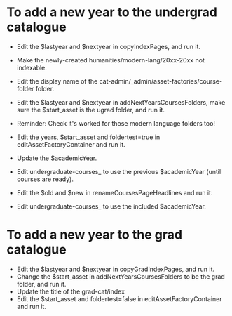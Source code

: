 # To add a new year to the undergrad catalogue

* Edit the $lastyear and $nextyear in copyIndexPages, and run it.
* Make the newly-created humanities/modern-lang/20xx-20xx not indexable.
* Edit the display name of the cat-admin/_admin/asset-factories/course-folder folder.
* Edit the $lastyear and $nextyear in addNextYearsCoursesFolders, make sure the $start_asset is the ugrad folder, and run it.
* Reminder: Check it's worked for those modern language folders too!
* Edit the years, $start_asset and foldertest=true in editAssetFactoryContainer and run it.
* Update the $academicYear.
* Edit undergraduate-courses_ to use the previous $academicYear (until courses are ready).

* Edit the $old and $new in renameCoursesPageHeadlines and run it.
* Edit undergraduate-courses_ to use the included $academicYear.



# To add a new year to the grad catalogue

* Edit the $lastyear and $nextyear in copyGradIndexPages, and run it.
* Change the $start_asset in addNextYearsCoursesFolders to be the grad folder, and run it.
* Update the title of the grad-cat/index
* Edit the $start_asset and foldertest=false in editAssetFactoryContainer and run it.


